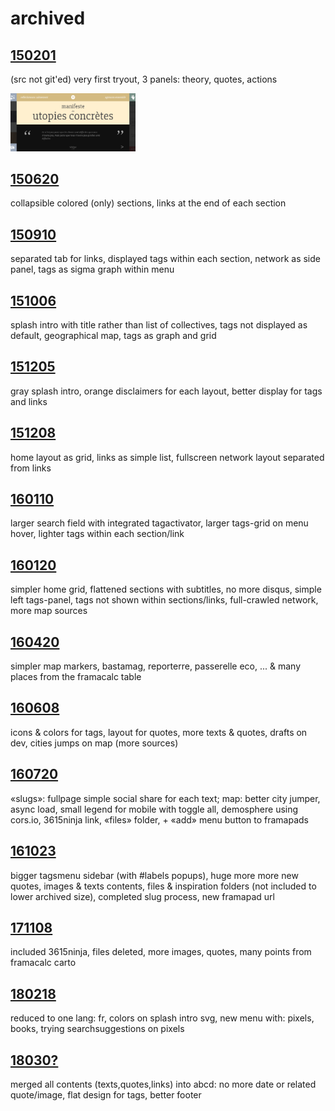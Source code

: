 # archived
## [150201](http://manifestes.github.io/archived/150201)
(src not git'ed) very first tryout, 3 panels: theory, quotes, actions

<img src="https://raw.githubusercontent.com/manifestes/archived/gh-pages/150201_a.png" width="200px">

## [150620](http://manifestes.github.io/archived/150620)
collapsible colored (only) sections, links at the end of each section

## [150910](http://manifestes.github.io/archived/150910)
separated tab for links, displayed tags within each section, network as side panel, tags as sigma graph within menu

## [151006](http://manifestes.github.io/archived/151006)
splash intro with title rather than list of collectives, tags not displayed as default, geographical map, tags as graph and grid

## [151205](http://manifestes.github.io/archived/151205)
gray splash intro, orange disclaimers for each layout, better display for tags and links

## [151208](http://manifestes.github.io/archived/151208)
home layout as grid, links as simple list, fullscreen network layout separated from links

## [160110](http://manifestes.github.io/archived/160110)
larger search field with integrated tagactivator, larger tags-grid on menu hover, lighter tags within each section/link

## [160120](http://manifestes.github.io/archived/160120)
simpler home grid, flattened sections with subtitles, no more disqus, simple left tags-panel, tags not shown within sections/links, full-crawled network, more map sources

## [160420](http://manifestes.github.io/archived/160420)
simpler map markers, bastamag, reporterre, passerelle eco, ... & many places from the framacalc table

## [160608](http://manifestes.github.io/archived/160608)
icons & colors for tags, layout for quotes, more texts & quotes, drafts on dev, cities jumps on map (more sources)

## [160720](http://manifestes.github.io/archived/160720)
«slugs»: fullpage simple social share for each text; map: better city jumper, async load, small legend for mobile with toggle all, demosphere using cors.io, 3615ninja link, «files» folder, + «add» menu button to framapads

## [161023](http://manifestes.github.io/archived/161023)
bigger tagsmenu sidebar (with #labels popups), huge more more new quotes, images & texts contents, files & inspiration folders (not included to lower archived size), completed slug process, new framapad url

## [171108](http://manifestes.github.io/archived/171108)
included 3615ninja, files deleted, more images, quotes, many points from framacalc carto

## [180218](http://manifestes.github.io/archived/180218)
reduced to one lang: fr, colors on splash intro svg, new menu with: pixels, books, trying searchsuggestions on pixels

## [18030?](http://manifestes.github.io/archived/18030?)
merged all contents (texts,quotes,links) into abcd: no more date or related quote/image, flat design for tags, better footer

